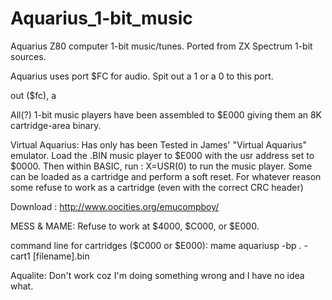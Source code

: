 # Aquarius_1-bit_music
Aquarius Z80 computer 1-bit music/tunes. Ported from ZX Spectrum 1-bit sources.

Aquarius uses port $FC for audio. Spit out a 1 or a 0 to this port.

out 	  ($fc), a					

All(?) 1-bit music players have been assembled to $E000 giving them an 8K cartridge-area binary.

Virtual Aquarius:   Has only has been Tested in James' "Virtual Aquarius" emulator.
Load the .BIN music player to $E000 with the usr address set to $0000.
Then within BASIC, run :   X=USR(0)  to run the music player.
Some can be loaded as a cartridge and perform a soft reset.
For whatever reason some refuse to work as a cartridge (even with the correct CRC header)

Download : http://www.oocities.org/emucompboy/




MESS & MAME: Refuse to work at $4000, $C000, or $E000.

command line for cartridges ($C000 or $E000):     mame aquariusp -bp . -cart1 [filename].bin




Aqualite:  Don't work coz I'm doing something wrong and I have no idea what.




